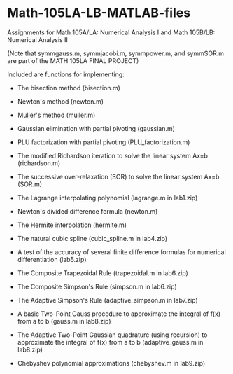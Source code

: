 # Math-105LA-LB-MATLAB-files
Assignments for Math 105A/LA: Numerical Analysis I and Math 105B/LB: Numerical Analysis II

(Note that symmgauss.m, symmjacobi.m, symmpower.m, and symmSOR.m are part of the MATH 105LA FINAL PROJECT)

Included are functions for implementing:
- The bisection method (bisection.m)
- Newton's method (newton.m)
- Muller's method (muller.m)
- Gaussian elimination with partial pivoting (gaussian.m)
- PLU factorization with partial pivoting (PLU_factorization.m)
- The modified Richardson iteration to solve the linear system Ax=b (richardson.m)
- The successive over-relaxation (SOR) to solve the linear system Ax=b (SOR.m)

- The Lagrange interpolating polynomial (lagrange.m in lab1.zip)
- Newton's divided difference formula (newton.m)
- The Hermite interpolation (hermite.m)
- The natural cubic spline (cubic_spline.m in lab4.zip)
- A test of the accuracy of several finite difference formulas for numerical differentiation (lab5.zip)
- The Composite Trapezoidal Rule (trapezoidal.m in lab6.zip)
- The Composite Simpson's Rule (simpson.m in lab6.zip)
- The Adaptive Simpson's Rule (adaptive_simpson.m in lab7.zip)
- A basic Two-Point Gauss procedure to approximate the integral of f(x) from a to b (gauss.m in lab8.zip)
- The Adaptive Two-Point Gaussian quadrature (using recursion) to approximate the integral of f(x) from a to b (adaptive_gauss.m in lab8.zip)
- Chebyshev polynomial approximations (chebyshev.m in lab9.zip)
